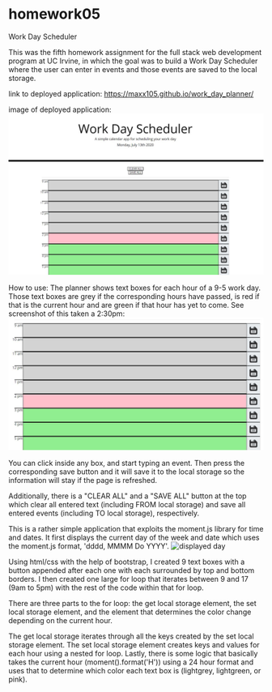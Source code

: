# homework05
Work Day Scheduler

This was the fifth homework assignment for the full stack web development program at UC Irvine, in which the goal was to build a Work Day Scheduler where the user can enter in events and those events are saved to the local storage. 

link to deployed application:
https://maxx105.github.io/work_day_planner/

image of deployed application:
![deployed application](assets/deployed_app.JPG)

How to use: 
The planner shows text boxes for each hour of a 9-5 work day. Those text boxes are grey if the corresponding hours have passed, is red if that is the current hour and are green if that hour has yet to come. See screenshot of this taken a 2:30pm:
![planner hours](assets/hours_screenshot.JPG)

You can click inside any box, and start typing an event. Then press the corresponding save button and it will save it to the local storage so the information will stay if the page is refreshed.

Additionally, there is a "CLEAR ALL" and a "SAVE ALL" button at the top which clear all entered text (including FROM local storage) and save all entered events (including TO local storage), respectively.

This is a rather simple application that exploits the moment.js library for time and dates. It first displays the current day of the week and date which uses the moment.js format, 'dddd, MMMM Do YYYY'. 
![displayed day](displayed_day.JPG)

Using html/css with the help of bootstrap, I created 9 text boxes with a button appended after each one with each surrounded by top and bottom borders. I then created one large for loop that iterates between 9 and 17 (9am to 5pm) with the rest of the code within that for loop.

There are three parts to the for loop: the get local storage element, the set local storage element, and the element that determines the color change depending on the current hour.

The get local storage iterates through all the keys created by the set local storage element. The set local storage element creates keys and values for each hour using a nested for loop. Lastly, there is some logic that basically takes the current hour (moment().format('H')) using a 24 hour format and uses that to determine which color each text box is (lightgrey, lightgreen, or pink).